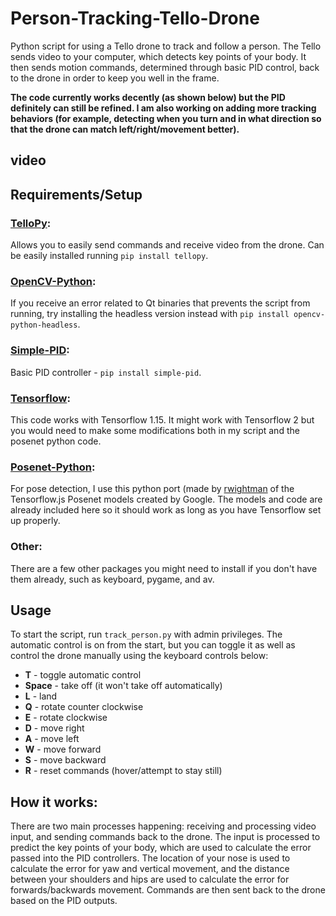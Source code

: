 # Person-Tracking-Tello-Drone
Python script for using a Tello drone to track and follow a person. The Tello sends video to your computer, which detects key points of your body. It then sends motion commands, determined through basic PID control, back to the drone in order to keep you well in the frame.

**The code currently works decently (as shown below) but the PID definitely can still be refined. I am also working on adding more tracking behaviors (for example, detecting when you turn and in what direction so that the drone can match left/right/movement better).**

## video

## Requirements/Setup
### [TelloPy](https://github.com/hanyazou/TelloPy):
Allows you to easily send commands and receive video from the drone. Can be easily installed running `pip install tellopy`.

### [OpenCV-Python](https://pypi.org/project/opencv-python/):
If you receive an error related to Qt binaries that prevents the script from running, try installing the headless version instead with `pip install opencv-python-headless`.

### [Simple-PID](https://github.com/m-lundberg/simple-pid):
Basic PID controller - `pip install simple-pid`.

### [Tensorflow](https://www.tensorflow.org/install/pip):
This code works with Tensorflow 1.15. It might work with Tensorflow 2 but you would need to make some modifications both in my script and the posenet python code.

### [Posenet-Python](https://github.com/rwightman/posenet-python):
For pose detection, I use this python port (made by [rwightman](https://github.com/rwightman) of the Tensorflow.js Posenet models created by Google. The models and code are already included here so it should work as long as you have Tensorflow set up properly.

### Other:
There are a few other packages you might need to install if you don't have them already, such as keyboard, pygame, and av.

## Usage
To start the script, run `track_person.py` with admin privileges. The automatic control is on from the start, but you can toggle it as well as control the drone manually using the keyboard controls below:
* **T** - toggle automatic control
* **Space** - take off (it won't take off automatically)
* **L** - land
* **Q** - rotate counter clockwise
* **E** - rotate clockwise
* **D** - move right
* **A** - move left
* **W** - move forward
* **S** - move backward
* **R** - reset commands (hover/attempt to stay still)

## How it works:
There are two main processes happening: receiving and processing video input, and sending commands back to the drone. The input is processed to predict the key points of your body, which are used to calculate the error passed into the PID controllers. The location of your nose is used to calculate the error for yaw and vertical movement, and the distance between your shoulders and hips are used to calculate the error for forwards/backwards movement. Commands are then sent back to the drone based on the PID outputs.

